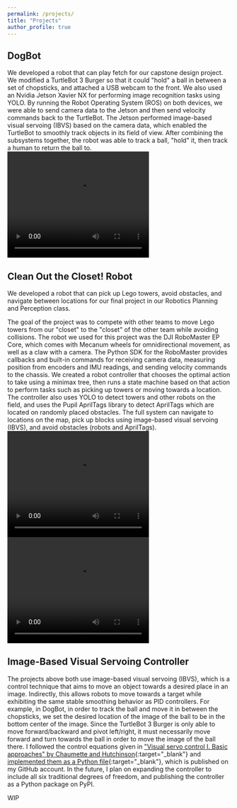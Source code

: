 ```yaml
---
permalink: /projects/
title: "Projects"
author_profile: true
---
```


## DogBot
We developed a robot that can play fetch for our capstone design project. We modified a TurtleBot 3 Burger so that it could "hold" a ball in between a set of chopsticks, and attached a USB webcam to the front. We also used an Nvidia Jetson Xavier NX for performing image recognition tasks using YOLO. By running the Robot Operating System (ROS) on both devices, we were able to send camera data to the Jetson and then send velocity commands back to the TurtleBot. The Jetson performed image-based visual servoing (IBVS) based on the camera data, which enabled the TurtleBot to smoothly track objects in its field of view. After combining the subsystems together, the robot was able to track a ball, "hold" it, then track a human to return the ball to.
<video src="../images/DogBot.mov" width="320" height="240" controls></video>

## Clean Out the Closet! Robot
We developed a robot that can pick up Lego towers, avoid obstacles, and navigate between locations for our final project in our Robotics Planning and Perception class.

The goal of the project was to compete with other teams to move Lego towers from our "closet" to the "closet" of the other team while avoiding collisions. The robot we used for this project was the DJI RoboMaster EP Core, which comes with Mecanum wheels for omnidirectional movement, as well as a claw with a camera. The Python SDK for the RoboMaster provides callbacks and built-in commands for receiving camera data, measuring position from encoders and IMU readings, and sending velocity commands to the chassis. We created a robot controller that chooses the optimal action to take using a minimax tree, then runs a state machine based on that action to perform tasks such as picking up towers or moving towards a location. The controller also uses YOLO to detect towers and other robots on the field, and uses the Pupil AprilTags library to detect AprilTags which are located on randomly placed obstacles. The full system can navigate to locations on the map, pick up blocks using image-based visual servoing (IBVS), and avoid obstacles (robots and AprilTags).
<video src="../images/CMSC477 Project 3.mov" width="320" height="240" controls></video>
<video src="../images/CMSC477 Project 3 2.mov" width="320" height="240" controls></video>

## Image-Based Visual Servoing Controller
The projects above both use image-based visual servoing (IBVS), which is a control technique that aims to move an object towards a desired place in an image. Indirectly, this allows robots to move towards a target while exhibiting the same stable smoothing behavior as PID controllers. For example, in DogBot, in order to track the ball and move it in between the chopsticks, we set the desired location of the image of the ball to be in the bottom center of the image. Since the TurtleBot 3 Burger is only able to move forward/backward and pivot left/right, it must necessarily move forward and turn towards the ball in order to move the image of the ball there. I followed the control equations given in ["Visual servo control I. Basic approaches" by Chaumette and Hutchinson](https://ieeexplore.ieee.org/document/4015997){:target="_blank"} and [implemented them as a Python file](https://github.com/wolr210/IBVS_Controller){:target="_blank"}, which is published on my GitHub account. In the future, I plan on expanding the controller to include all six traditional degrees of freedom, and publishing the controller as a Python package on PyPI.

WIP